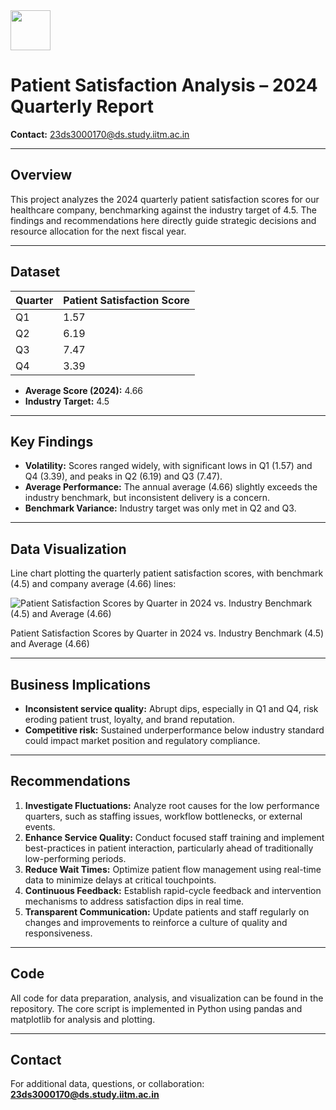 <img src="https://r2cdn.perplexity.ai/pplx-full-logo-primary-dark%402x.png" style="height:64px;margin-right:32px"/>

# Patient Satisfaction Analysis – 2024 Quarterly Report

**Contact:** 23ds3000170@ds.study.iitm.ac.in

***

## Overview

This project analyzes the 2024 quarterly patient satisfaction scores for our healthcare company, benchmarking against the industry target of 4.5. The findings and recommendations here directly guide strategic decisions and resource allocation for the next fiscal year.

***

## Dataset

| Quarter | Patient Satisfaction Score |
| :-- | :-- |
| Q1 | 1.57 |
| Q2 | 6.19 |
| Q3 | 7.47 |
| Q4 | 3.39 |

- **Average Score (2024):** 4.66
- **Industry Target:** 4.5

***

## Key Findings

- **Volatility:** Scores ranged widely, with significant lows in Q1 (1.57) and Q4 (3.39), and peaks in Q2 (6.19) and Q3 (7.47).
- **Average Performance:** The annual average (4.66) slightly exceeds the industry benchmark, but inconsistent delivery is a concern.
- **Benchmark Variance:** Industry target was only met in Q2 and Q3.

***

## Data Visualization

Line chart plotting the quarterly patient satisfaction scores, with benchmark (4.5) and company average (4.66) lines:

![Patient Satisfaction Scores by Quarter in 2024 vs. Industry Benchmark (4.5) and Average (4.66)](https://ppl-ai-code-interpreter-files.s3.amazonaws.com/web/direct-files/988ecad67e3d3252fcda8074d1732a51/6bea9726-63c1-4dbb-8c83-781ec9f6f419/b09c21f5.png)

Patient Satisfaction Scores by Quarter in 2024 vs. Industry Benchmark (4.5) and Average (4.66)

***

## Business Implications

- **Inconsistent service quality:** Abrupt dips, especially in Q1 and Q4, risk eroding patient trust, loyalty, and brand reputation.
- **Competitive risk:** Sustained underperformance below industry standard could impact market position and regulatory compliance.

***

## Recommendations

1. **Investigate Fluctuations:** Analyze root causes for the low performance quarters, such as staffing issues, workflow bottlenecks, or external events.
2. **Enhance Service Quality:** Conduct focused staff training and implement best-practices in patient interaction, particularly ahead of traditionally low-performing periods.
3. **Reduce Wait Times:** Optimize patient flow management using real-time data to minimize delays at critical touchpoints.
4. **Continuous Feedback:** Establish rapid-cycle feedback and intervention mechanisms to address satisfaction dips in real time.
5. **Transparent Communication:** Update patients and staff regularly on changes and improvements to reinforce a culture of quality and responsiveness.

***

## Code

All code for data preparation, analysis, and visualization can be found in the repository. The core script is implemented in Python using pandas and matplotlib for analysis and plotting.

***

## Contact

For additional data, questions, or collaboration:
**23ds3000170@ds.study.iitm.ac.in**

